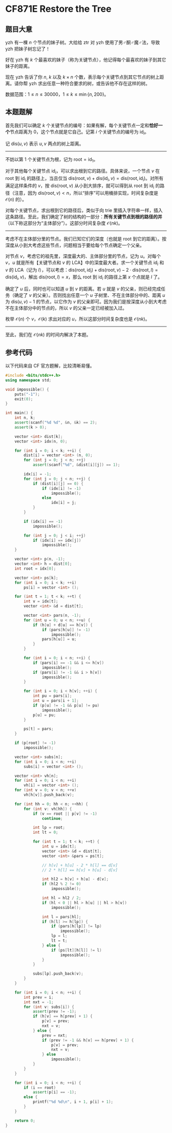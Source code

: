 # CF871E Restore the Tree

## 题目大意

yzh 有一棵 $n$ 个节点的妹子树。大给给 ztr 对 yzh 使用了男♂酮♂魔♂法，导致 yzh 把妹子树忘记了！

好在 yzh 有 $k$ 个最喜欢的妹子（称为关键节点），他记得每个最喜欢的妹子到其它妹子的距离。

现在 yzh 告诉了你 $n$, $k$ 以及 $k\times n$ 个数，表示每个关键节点到其它节点的树上距离。请你帮 yzh 求出任意一种符合要求的树，或告诉他不存在这样的树。

数据范围：$1\leq n\leq 30000$，$1\leq k\leq \min\{n, 200\}$。

## 本题题解

首先我们可以确定 $k$ 个关键节点的编号：如果有解，每个关键节点一定和**恰好一个**节点距离为 $0$，这个节点就是它自己。记第 $i$ 个关键节点的编号为 $\mathrm{id}_i$。

记 $\mathrm{dis}(u, v)$ 表示 $u, v$ 两点的树上距离。

---

不妨以第 $1$ 个关键节点为根，记为 $\mathrm{root} = \mathrm{id}_1$。

对于其他每个关键节点 $\mathrm{id}_i$，可以求出根到它的路径。具体来说，一个节点 $v$ 在 $\mathrm{root}$ 到 $\mathrm{id}_i$ 的路径上，当且仅当 $\mathrm{dis}(\mathrm{root}, v) + \mathrm{dis}(\mathrm{id}_i, v) = \mathrm{dis}(\mathrm{root}, \mathrm{id}_i)$。对所有满足这样条件的 $v$，按 $\mathrm{dis}(\mathrm{root}, v)$ 从小到大排序，就可以得到从 $\mathrm{root}$ 到 $\mathrm{id}_i$ 的路径（注意，因为 $\mathrm{dis}(\mathrm{root}, v) < n$，所以“排序”可以用桶排实现，时间复杂度是 $\mathcal{O}(n)$ 的）。

对每个关键节点，求出根到它的路径后，类似于向 $\text{trie}$ 里插入字符串一样，插入这条路径。至此，我们确定了树的结构的一部分：**所有关键节点到根的路径的并**（以下称这部分为“主体部分”）。这部分时间复杂度 $\mathcal{O}(nk)$。

---

考虑不在主体部分里的节点。我们已知它们的深度（也就是 $\mathrm{root}$ 到它的距离）。按深度从小到大考虑这些节点，问题相当于要给每个节点确定一个父亲。

对节点 $v$，考虑它的祖先里，深度最大的、主体部分里的节点，记为 $u$。对每个 $v$，$u$ 就是所有【关键节点和 $v$ 的 LCA】中的深度最大者。求一个关键节点 $\mathrm{id}_i$ 和 $v$ 的 LCA（记为 $l$），可以考虑：$\mathrm{dis}(\mathrm{root}, \mathrm{id}_i) + \mathrm{dis}(\mathrm{root}, v) - 2\cdot \mathrm{dis}(\mathrm{root}, l) = \mathrm{dis}(\mathrm{id}_i, v)$，解出 $\mathrm{dis}(\mathrm{root}, l) = x$，那么 $\mathrm{root}$ 到 $\mathrm{id}_i$ 的路径上第 $x$ 个点就是 $l$ 了。

确定了 $u$ 后，同时也可以知道 $u$ 到 $v$ 的距离。若 $u$ 就是 $v$ 的父亲，则已经完成任务（确定了 $v$ 的父亲）。否则找出任意一个 $u$ 子树里、不在主体部分中的、距离 $u$ 为 $\mathrm{dis}(u, v) - 1$ 的节点，以它作为 $v$ 的父亲即可。因为我们是按深度从小到大考虑不在主体部分中的节点的，所以 $v$ 的父亲一定已经被加入过。

枚举 $\mathcal{O}(n)$ 个 $v$，$\mathcal{O}(k)$ 求出对应的 $u$，所以这部分时间复杂度也是 $\mathcal{O}(nk)$。

---

至此，我们在 $\mathcal{O}(nk)$ 的时间内解决了本题。

## 参考代码

以下代码来自 CF 官方题解，比较清晰易懂。

```cpp
#include <bits/stdc++.h>
using namespace std;

void impossible() {
	puts("-1");
	exit(0);
}

int main() {
	int n, k;
	assert(scanf("%d %d", &n, &k) == 2);
	assert(k > 0);

	vector <int> dist[k];
	vector <int> idx(n, 0);

	for (int i = 0; i < k; ++i) {
		dist[i] = vector <int> (n, 0);
		for (int j = 0; j < n; ++j)
			assert(scanf("%d", &dist[i][j]) == 1);

		idx[i] = -1;
		for (int j = 0; j < n; ++j)	{
			if (dist[i][j] == 0) {
				if (idx[i] != -1)
					impossible();
				else
					idx[i] = j;
			}
		}

		if (idx[i] == -1)
			impossible();

		for (int j = 0; j < i; ++j)
			if (idx[i] == idx[j])
				impossible();
	}

	vector <int> p(n, -1);
	vector <int> h = dist[0];
	int root = idx[0];

	vector <int> ps[k];
	for (int i = 0; i < k; ++i)
		ps[i] = vector <int> ();

	for (int t = 1; t < k; ++t) {
		int v = idx[t];
		vector <int> &d = dist[t];

		vector <int> pars(n, -1);
		for (int u = 0; u < n; ++u) {
			if (h[u] + d[u] == h[v]) {
				if (pars[h[u]] != -1)
					impossible();
				pars[h[u]] = u;
			}
		}

		for (int i = 0; i < n; ++i) {
			if (pars[i] == -1 && i <= h[v])
				impossible();
			if (pars[i] != -1 && i > h[v])
				impossible();
		}

		for (int i = 0; i < h[v]; ++i) {
			int pu = pars[i];
			int u = pars[i + 1];
			if (p[u] != -1 && p[u] != pu)
				impossible();
			p[u] = pu;
		}

		ps[t] = pars;
	}

	if (p[root] != -1)
		impossible();

	vector <int> subs[n];
	for (int i = 0; i < n; ++i)
		subs[i] = vector <int> ();

	vector <int> vh[n];
	for (int i = 0; i < n; ++i)
		vh[i] = vector <int> ();
	for (int v = 0; v < n; ++v)
		vh[h[v]].push_back(v);

	for (int hh = 0; hh < n; ++hh) {
		for (int v: vh[hh]) {
			if (v == root || p[v] != -1)
				continue;

			int lp = root;
			int lt = 0;

			for (int t = 1; t < k; ++t) {
				int u = idx[t];
				vector <int> &d = dist[t];
				vector <int> &pars = ps[t];

				// h[v] + h[u] - 2 * h[l] == d[v]
				// 2 * h[l] == h[v] + h[u] - d[v]

				int hl2 = h[v] + h[u] - d[v];
				if (hl2 % 2 != 0)
					impossible();

				int hl = hl2 / 2;
				if (hl < 0 || hl > h[u] || hl > h[v])
					impossible();

				int l = pars[hl];
				if (h[l] >= h[lp]) {
					if (pars[h[lp]] != lp)
						impossible();
					lp = l;
					lt = t;
				} else {
					if (ps[lt][h[l]] != l)
						impossible();
				}
			}

			subs[lp].push_back(v);
		}
	}

	for (int i = 0; i < n; ++i) {
		int prev = i;
		int nxt = -1;
		for (int v: subs[i]) {
			assert(prev != -1);
			if (h[v] == h[prev] + 1) {
				p[v] = prev;
				nxt = v;
			} else {
				prev = nxt;
				if (prev != -1 && h[v] == h[prev] + 1) {
					p[v] = prev;
					nxt = v;
				} else
					impossible();
			}
		}
	}

	for (int i = 0; i < n; ++i) {
		if (i == root)
			assert(p[i] == -1);
		else {
			printf("%d %d\n", i + 1, p[i] + 1);
		}
	}

	return 0;
}
```





